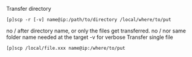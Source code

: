 Transfer directory

    [p]scp -r [-v] name@ip:/path/to/directory /local/where/to/put
no / after directory name,  or only the files get transferred.
no / nor same folder name needed at the target
-v for verbose
Transfer single file

    [p]scp /local/file.xxx name@ip:/where/to/put
